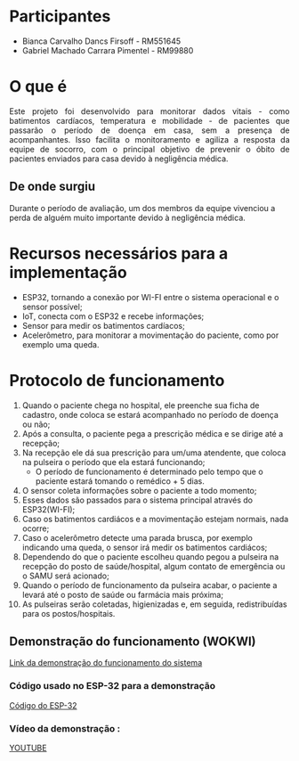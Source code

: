 # Participantes
- Bianca Carvalho Dancs Firsoff     - RM551645
- Gabriel Machado Carrara Pimentel  - RM99880

# O que é
<div align="justify">Este projeto foi desenvolvido para monitorar dados vitais - como batimentos cardíacos, temperatura e mobilidade - de pacientes que passarão o período de doença em casa, sem a presença de acompanhantes. Isso facilita o monitoramento e agiliza a resposta da equipe de socorro, com o principal objetivo de prevenir o óbito de pacientes enviados para casa devido à negligência médica.</div>

## De onde surgiu
Durante o período de avaliação, um dos membros da equipe vivenciou a perda de alguém muito importante devido à negligência médica.

# Recursos necessários para a implementação
- ESP32, tornando a conexão por WI-FI entre o sistema operacional e o sensor possível;
- IoT, conecta com o ESP32 e recebe informações;
- Sensor para medir os batimentos cardíacos;
- Acelerômetro, para monitorar a movimentação do paciente, como por exemplo uma queda.

# Protocolo de funcionamento
1. Quando o paciente chega no hospital, ele preenche sua ficha de cadastro, onde coloca se estará acompanhado no período de doença ou não;
2. Após a consulta, o paciente pega a prescrição médica e se dirige até a recepção;
3. Na recepção ele dá sua prescrição para um/uma atendente, que coloca na pulseira o período que ela estará funcionando;
    - O período de funcionamento é determinado pelo tempo que o paciente estará tomando o remédico + 5 dias.
4. O sensor coleta informações sobre o paciente a todo momento;
5. Esses dados são passados para o sistema principal através do ESP32(WI-FI);
6. Caso os batimentos cardiácos e a movimentação estejam normais, nada ocorre;
7. Caso o acelerômetro detecte uma parada brusca, por exemplo indicando uma queda, o sensor irá medir os batimentos cardiácos;
8. Dependendo do que o paciente escolheu quando pegou a pulseira na recepção do posto de saúde/hospital, algum contato de emergência ou o SAMU será acionado;
9. Quando o período de funcionamento da pulseira acabar, o paciente a levará até o posto de saúde ou farmácia mais próxima;
10. As pulseiras serão coletadas, higienizadas e, em seguida, redistribuídas para os postos/hospitais.

## Demonstração do funcionamento (WOKWI)
[Link da demonstração do funcionamento do sistema](https://wokwi.com/projects/382329660081844225)

### Código usado no ESP-32 para a demonstração
[Código do ESP-32](codigoFuncionamento.ino)

### Vídeo da demonstração :
[YOUTUBE](https://youtu.be/dfqplwQoEUk)

